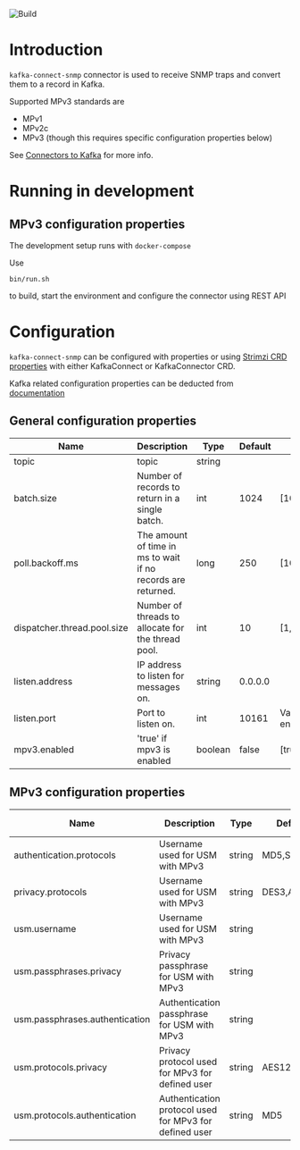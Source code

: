 ![Build](https://github.com/elisaautomate/kafka-connect-snmp/workflows/Build/badge.svg)

# Introduction

`kafka-connect-snmp` connector is used to receive SNMP traps and convert them to a record in Kafka. 

Supported MPv3 standards are
- MPv1
- MPv2c
- MPv3 (though this requires specific configuration properties below)

See [Connectors to Kafka](https://docs.confluent.io/current/connect/managing/index.html) for more info.

# Running in development
## MPv3 configuration properties

The development setup runs with `docker-compose`

Use
```
bin/run.sh
```
to build, start the environment and configure the connector using REST API

# Configuration

`kafka-connect-snmp` can be configured with properties or
using [Strimzi CRD properties](https://strimzi.io/docs/operators/latest/overview.html#configuration-points-connect_str) with either
KafkaConnect or KafkaConnector CRD.

Kafka related configuration properties can be deducted from [documentation](https://kafka.apache.org/documentation/#connectconfigs)

## General configuration properties

| Name                              | Description                                                   | Type   | Default      | Valid Values                      | Importance |
|-----------------------------------|---------------------------------------------------------------|--------|--------------|-----------------------------------|------------|
| topic                             | topic                                                         | string |              |                                   | high       |
| batch.size                        | Number of records to return in a single batch.                | int    | 1024         | [10,...,2147483647]               | medium     |
| poll.backoff.ms                   | The amount of time in ms to wait if no records are returned.  | long   | 250          | [10,...,2147483647]               | medium     |
| dispatcher.thread.pool.size       | Number of threads to allocate for the thread pool.            | int    | 10           | [1,...,100]                       | low        |
| listen.address                    | IP address to listen for messages on.                         | string | 0.0.0.0      |                                   | low        |
| listen.port                       | Port to listen on.                                            | int    | 10161        | ValidPort{start=1025, end=65535}  | low        |
| mpv3.enabled                      | 'true' if mpv3 is enabled                                     | boolean| false        | [true, false]                     | medium     |


## MPv3 configuration properties

| Name                              | Description                                                   | Type   | Default      | Valid Values                      | Importance |
|-----------------------------------|---------------------------------------------------------------|--------|--------------|-----------------------------------|------------|
| authentication.protocols          | Username used for USM with MPv3                               | string | MD5,SHA      | [MD5, SHA]                        | medium     |
| privacy.protocols                 | Username used for USM with MPv3                               | string | DES3,AES128  | [DES3, AES128]                    | medium     |
| usm.username                      | Username used for USM with MPv3                               | string |              |                                   | medium     |
| usm.passphrases.privacy           | Privacy passphrase for USM with MPv3                          | string |              |                                   | medium     |
| usm.passphrases.authentication    | Authentication passphrase for USM with MPv3                   | string |              |                                   | medium     |
| usm.protocols.privacy             | Privacy protocol used for MPv3 for defined user               | string | AES128       | [DES3, AES128]                    | medium     |
| usm.protocols.authentication      | Authentication protocol used for MPv3 for defined user        | string | MD5          | [MD5, SHA]                        | medium     |

